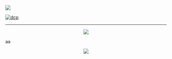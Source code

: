 [<img src="https://github.com/oleg-cherednik/DailyCodingProblem/blob/master/dcp.jpg">](https://www.dailycodingproblem.com/)

[![dcp](https://github.com/oleg-cherednik/DailyCodingProblem/blob/master/dcp.jpg)](https://www.dailycodingproblem.com)

---
<p align="center"><a href="https://www.dailycodingproblem.com/"><img src="https://github.com/oleg-cherednik/DailyCodingProblem/blob/master/dcp.jpg"></a></p>
aa
<p align="center"><img src="https://github.com/oleg-cherednik/DailyCodingProblem/blob/master/java.png"></p>
